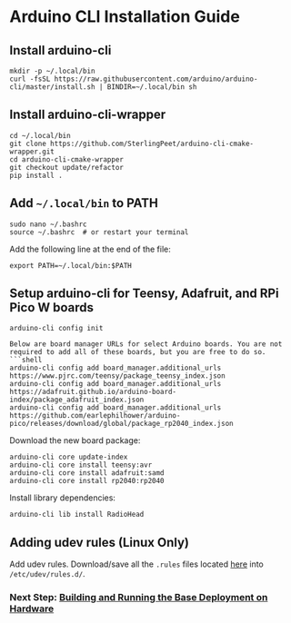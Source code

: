 # Arduino CLI Installation Guide

## Install arduino-cli
```shell
mkdir -p ~/.local/bin
curl -fsSL https://raw.githubusercontent.com/arduino/arduino-cli/master/install.sh | BINDIR=~/.local/bin sh
```

## Install arduino-cli-wrapper
```shell
cd ~/.local/bin
git clone https://github.com/SterlingPeet/arduino-cli-cmake-wrapper.git
cd arduino-cli-cmake-wrapper
git checkout update/refactor
pip install .
```

## Add `~/.local/bin` to PATH
```shell
sudo nano ~/.bashrc
source ~/.bashrc  # or restart your terminal
```

Add the following line at the end of the file:
```
export PATH=~/.local/bin:$PATH
```

## Setup arduino-cli for Teensy, Adafruit, and RPi Pico W boards
```shell
arduino-cli config init

Below are board manager URLs for select Arduino boards. You are not required to add all of these boards, but you are free to do so.
```shell
arduino-cli config add board_manager.additional_urls https://www.pjrc.com/teensy/package_teensy_index.json
arduino-cli config add board_manager.additional_urls https://adafruit.github.io/arduino-board-index/package_adafruit_index.json
arduino-cli config add board_manager.additional_urls https://github.com/earlephilhower/arduino-pico/releases/download/global/package_rp2040_index.json
```

Download the new board package:
```shell
arduino-cli core update-index
arduino-cli core install teensy:avr
arduino-cli core install adafruit:samd
arduino-cli core install rp2040:rp2040
```

Install library dependencies:
```shell
arduino-cli lib install RadioHead
```

## Adding udev rules (Linux Only)
Add udev rules. Download/save all the `.rules` files located [here](./rules/) into `/etc/udev/rules.d/`.

### Next Step: [Building and Running the Base Deployment on Hardware](./run-base-deployment.md)